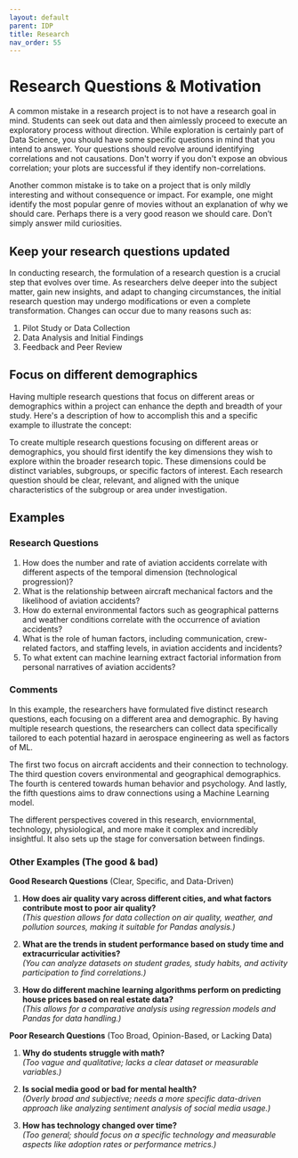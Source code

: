 ```yaml
---
layout: default
parent: IDP
title: Research
nav_order: 55
---
```


# Research Questions & Motivation

A common mistake in a research project is to not have a research goal in mind. Students can seek out data and then aimlessly proceed to execute an exploratory process without direction. While exploration is certainly part of Data Science, you should have some specific questions in mind that you intend to answer. Your questions should revolve around identifying correlations and not causations. Don't worry if you don't expose an obvious correlation; your plots are successful if they identify non-correlations. 

Another common mistake is to take on a project that is only mildly interesting and without consequence or impact. For example, one might identify the most popular genre of movies without an explanation of why we should care. Perhaps there is a very good reason we should care. Don’t simply answer mild curiosities.  


## Keep your research questions updated

In conducting research, the formulation of a research question is a crucial step that evolves over time. As researchers delve deeper into the subject matter, gain new insights, and adapt to changing circumstances, the initial research question may undergo modifications or even a complete transformation. Changes can occur due to many reasons such as:
1. Pilot Study or Data Collection
2. Data Analysis and Initial Findings
3. Feedback and Peer Review

## Focus on different demographics

Having multiple research questions that focus on different areas or demographics within a project can enhance the depth and breadth of your study. Here's a description of how to accomplish this and a specific example to illustrate the concept:

To create multiple research questions focusing on different areas or demographics, you should first identify the key dimensions they wish to explore within the broader research topic. These dimensions could be distinct variables, subgroups, or specific factors of interest. Each research question should be clear, relevant, and aligned with the unique characteristics of the subgroup or area under investigation.

## Examples

### Research Questions

1. How does the number and rate of aviation accidents correlate with different aspects of the temporal dimension (technological progression)?
2. What is the relationship between aircraft mechanical factors and the likelihood of aviation accidents?
3. How do external environmental factors such as geographical patterns and weather conditions correlate with the occurrence of aviation accidents?
4. What is the role of human factors, including communication, crew-related factors, and staffing levels, in aviation accidents and incidents?
5. To what extent can machine learning extract factorial information from personal narratives of aviation accidents? 

### Comments

In this example, the researchers have formulated five distinct research questions, each focusing on a different area and demographic. By having multiple research questions, the researchers can collect data specifically tailored to each potential hazard in aerospace engineering as well as factors of ML.

The first two focus on aircraft accidents and their connection to technology. The third question covers environmental and geographical demographics. The fourth is centered towards human behavior and psychology. And lastly, the fifth questions aims to draw connections using a Machine Learning model. 

The different perspectives covered in this research, enviornmental, technology, physiological, and more make it complex and incredibly insightful. It also sets up the stage for conversation between findings. 

### Other Examples (The good & bad)

**Good Research Questions** (Clear, Specific, and Data-Driven)

1. **How does air quality vary across different cities, and what factors contribute most to poor air quality?**  
   *(This question allows for data collection on air quality, weather, and pollution sources, making it suitable for Pandas analysis.)*  

2. **What are the trends in student performance based on study time and extracurricular activities?**  
   *(You can analyze datasets on student grades, study habits, and activity participation to find correlations.)*  

3. **How do different machine learning algorithms perform on predicting house prices based on real estate data?**  
   *(This allows for a comparative analysis using regression models and Pandas for data handling.)*  

**Poor Research Questions** (Too Broad, Opinion-Based, or Lacking Data)

1. **Why do students struggle with math?**  
   *(Too vague and qualitative; lacks a clear dataset or measurable variables.)*  

2. **Is social media good or bad for mental health?**  
   *(Overly broad and subjective; needs a more specific data-driven approach like analyzing sentiment analysis of social media usage.)*  

3. **How has technology changed over time?**  
   *(Too general; should focus on a specific technology and measurable aspects like adoption rates or performance metrics.)*  

